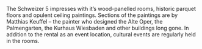 The Schweizer 5 impresses with it’s wood-panelled rooms, historic parquet floors and opulent ceiling paintings. Sections of the paintings are by Matthias Keuffel – the painter who designed the Alte Oper, the Palmengarten, the Kurhaus Wiesbaden and other buildings long gone. In addition to the rental as an event location, cultural events are regularly held in the rooms.
